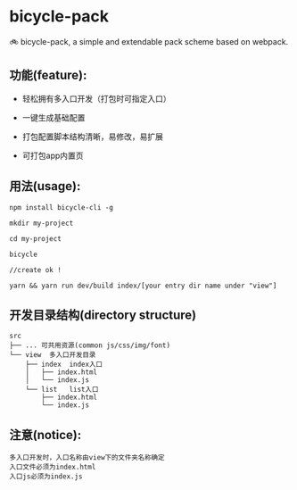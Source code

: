 # bicycle-pack
🚲 bicycle-pack, a simple and extendable pack scheme based on webpack.

## 功能(feature):

* 轻松拥有多入口开发（打包时可指定入口）

* 一键生成基础配置

* 打包配置脚本结构清晰，易修改，易扩展

* 可打包app内置页

## 用法(usage):

```
npm install bicycle-cli -g

mkdir my-project

cd my-project

bicycle

//create ok !

yarn && yarn run dev/build index/[your entry dir name under "view"]
```

## 开发目录结构(directory structure)
```
src
├── ... 可共用资源(common js/css/img/font)
└── view  多入口开发目录
    ├── index  index入口
    │   ├── index.html
    │   └── index.js
    └── list   list入口
        ├── index.html
        └── index.js
```

## 注意(notice):
```
多入口开发时，入口名称由view下的文件夹名称确定
入口文件必须为index.html
入口js必须为index.js
```

